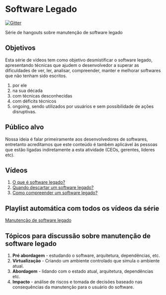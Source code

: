 # Software Legado

[![Gitter](https://badges.gitter.im/Join%20Chat.svg)](https://gitter.im/php-brasil/software-legado?utm_source=badge&utm_medium=badge&utm_campaign=pr-badge&utm_content=badge)

Série de hangouts sobre manutenção de software legado

## Objetivos

Esta série de vídeos tem como objetivo desmistificar o software legado, apresentando técnicas que ajudem
o desenvolvedor a superar as dificuldades de ver, ler, analisar, compreender, manter e melhorar softwares que não tenham sido escritos.

1. por ele
1. na sua década
1. com técnicas desconhecidas
1. com déficits técnicos
1. ongoing, sendo utilizados por usuários e sem possibilidade de ações disruptivas.

## Público alvo

Nossa ideia é falar primeiramente aos desenvolvedores de softwares, entretanto acreditamos que este conteúdo
é também aplicável às pessoas que estão ligadas indiretamente a esta atividade (CEOs, gerentes, líderes etc).

## Vídeos

1. [O que é software legado?](https://www.youtube.com/watch?v=wkay4-BEV-g)
2. [Quando descartar um software legado?](https://www.youtube.com/watch?v=eurFEFbGe6w)
3. [Como compreender um software legado?](https://www.youtube.com/watch?v=F254kPXXXeU)

## Playlist automática com todos os vídeos da série

[Manutenção de software legado](https://www.youtube.com/watch?v=wkay4-BEV-g&list=PLRX4OtWY_G7OqdYP4E3pi7B4v1tSs0FX7)

## Tópicos para discussão sobre manutenção de software legado

1. **Pré abordagem** - estudando o software, arquitetura, dependências, etc.
1. **Virtualização** - Criando um ambiente controlado que simula o ambiente atual.
1. **Abordagem**  - lidando com o estado atual, arquitetura, dependências etc.
1. **Impacto** - análise de riscos e tomada de decisões baseado nas consequências da manutenção para o usuário do software.
